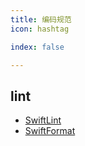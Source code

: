 ```yaml
---
title: 编码规范
icon: hashtag

index: false

---
```


<!-- more -->


## lint

- [SwiftLint](https://github.com/realm/SwiftLint)
- [SwiftFormat](https://github.com/nicklockwood/SwiftFormat)